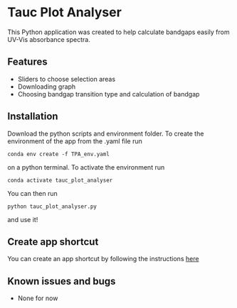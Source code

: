 # Tauc Plot Analyser

This Python application was created to help calculate bandgaps easily from UV-Vis absorbance spectra.

## Features
- Sliders to choose selection areas
- Downloading graph
- Choosing bandgap transition type and calculation of bandgap

## Installation
Download the python scripts and environment folder. To create the environment of the app from the .yaml file run 
```
conda env create -f TPA_env.yaml
``` 
on a python terminal. To activate the environment run 
```
conda activate tauc_plot_analyser
``` 
You can then run
```
python tauc_plot_analyser.py
``` 
and use it!

## Create app shortcut
You can create an app shortcut by following the instructions [here](https://pyinstaller.org/en/stable/)

## Known issues and bugs
- None for now

